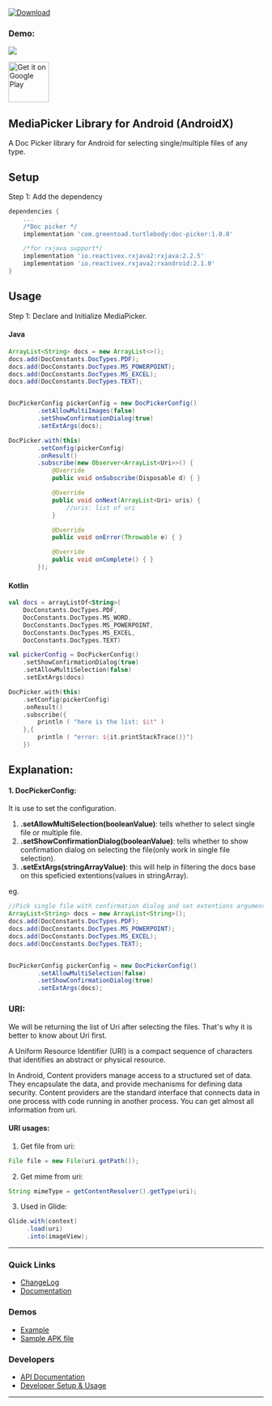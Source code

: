 
[ ![Download](https://api.bintray.com/packages/greentoad/android-doc-picker/com.greentoad.turtlebody.docpicker/images/download.svg?version=1.0.0) ](https://bintray.com/greentoad/android-doc-picker/com.greentoad.turtlebody.docpicker/1.0.0/link)


### Demo:
![](https://media.giphy.com/media/enrJYf7QuIJSde1OEN/giphy.gif)

[<img src="https://play.google.com/intl/en_us/badges/images/generic/en-play-badge.png"
     alt="Get it on Google Play"
     height="80">](https://play.google.com/store/apps/details?id=com.greentoad.turtlebody.docpicker.sample)

## MediaPicker Library for Android (AndroidX)

A Doc Picker library for Android for selecting single/multiple files of any type.


## Setup
Step 1: Add the dependency

```gradle
dependencies {
    ...
    /*Doc picker */
    implementation 'com.greentoad.turtlebody:doc-picker:1.0.0'

    /*for rxjava support*/
    implementation 'io.reactivex.rxjava2:rxjava:2.2.5'
    implementation 'io.reactivex.rxjava2:rxandroid:2.1.0'
}
```

## Usage
Step 1: Declare and Initialize MediaPicker.

#### Java
```java
ArrayList<String> docs = new ArrayList<>();
docs.add(DocConstants.DocTypes.PDF);
docs.add(DocConstants.DocTypes.MS_POWERPOINT);
docs.add(DocConstants.DocTypes.MS_EXCEL);
docs.add(DocConstants.DocTypes.TEXT);


DocPickerConfig pickerConfig = new DocPickerConfig()
        .setAllowMultiImages(false)
        .setShowConfirmationDialog(true)
        .setExtArgs(docs);

DocPicker.with(this)
        .setConfig(pickerConfig)
        .onResult()
        .subscribe(new Observer<ArrayList<Uri>>() {
            @Override
            public void onSubscribe(Disposable d) { }

            @Override
            public void onNext(ArrayList<Uri> uris) {
                //uris: list of uri
            }

            @Override
            public void onError(Throwable e) { }

            @Override
            public void onComplete() { }
        });
```

#### Kotlin
```kotlin
val docs = arrayListOf<String>(
    DocConstants.DocTypes.PDF,
    DocConstants.DocTypes.MS_WORD,
    DocConstants.DocTypes.MS_POWERPOINT,
    DocConstants.DocTypes.MS_EXCEL,
    DocConstants.DocTypes.TEXT)

val pickerConfig = DocPickerConfig()
    .setShowConfirmationDialog(true)
    .setAllowMultiSelection(false)
    .setExtArgs(docs)

DocPicker.with(this)
    .setConfig(pickerConfig)
    .onResult()
    .subscribe({
        println ( "here is the list: $it" )
    },{
        println ( "error: ${it.printStackTrace()}")
    })
```

## Explanation:

#### 1. DocPickerConfig:
It is use to set the configuration.
1. **.setAllowMultiSelection(booleanValue)**: tells whether to select single file or multiple file.
2. **.setShowConfirmationDialog(booleanValue)**: tells whether to show confirmation dialog on selecting the file(only work in single file selection).
3. **.setExtArgs(stringArrayValue)**: this will help in filtering the docs base on this speficied extentions(values in stringArray).

eg.
```java
//Pick single file with confirmation dialog and set extentions arguments
ArrayList<String> docs = new ArrayList<String>();
docs.add(DocConstants.DocTypes.PDF);
docs.add(DocConstants.DocTypes.MS_POWERPOINT);
docs.add(DocConstants.DocTypes.MS_EXCEL);
docs.add(DocConstants.DocTypes.TEXT);


DocPickerConfig pickerConfig = new DocPickerConfig()
        .setAllowMultiSelection(false)
        .setShowConfirmationDialog(true)
        .setExtArgs(docs);
```


### URI:
We will be returning the list of Uri after selecting the files. That's why it is better to know about Uri first.

A Uniform Resource Identifier (URI) is a compact sequence of characters that identifies an abstract or physical resource.

In Android, Content providers manage access to a structured set of data. They encapsulate the data, and provide mechanisms for defining data security. Content providers are the standard interface that connects data in one process with code running in another process.
You can get almost all information from uri.
#### URI usages:
1. Get file from uri:
```java
File file = new File(uri.getPath());
```

2. Get mime from uri:
```java
String mimeType = getContentResolver().getType(uri);
```

3. Used in Glide:
```java
Glide.with(context)
     .load(uri)
     .into(imageView);
```


---
### Quick Links

*  [ChangeLog](/CHANGELOG.md)
*  [Documentation](https://github.com/Turtlebody/android-media-picker/wiki)

### Demos

*  [Example](/Example.md)
*  [Sample APK file](https://play.google.com/store/apps/details?id=com.greentoad.turtlebody.docpicker.sample)

### Developers

*  [API Documentation]()
*  [Developer Setup & Usage]()

---





